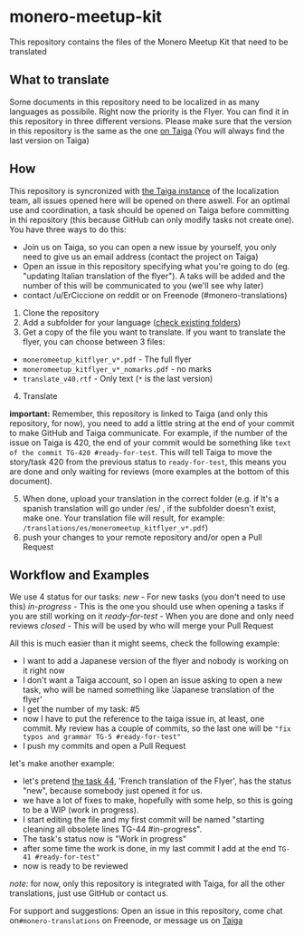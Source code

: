 # monero-meetup-kit

This repository contains the files of the Monero Meetup Kit that need to be translated

## What to translate

Some documents in this repository need to be localized in as many languages as possibile. Right now the priority is the Flyer. You can find it in this repository in three different versions. Please make sure that the version in this repository is the same as the one [on Taiga](https://taiga.getmonero.org/project/sgp-monero-meetup-kit/wiki/flyers) (You will always find the last version on Taiga)

## How

This repository is syncronized with [the Taiga instance](https://taiga.getmonero.org/project/erciccione-monero-localization) of the localization team, all issues opened here will be opened on there aswell. For an optimal use and coordination, a task should be opened on Taiga before committing in thi repository (this because GitHub can only modify tasks not create one). You have three ways to do this:
- Join us on Taiga, so you can open a new issue by yourself, you only need to give us an email address (contact the project on Taiga)
- Open an issue in this repository specifying what you're going to do (eg. "updating Italian translation of the flyer"). A taks will be added and the number of this will be communicated to you (we'll see why later)
- contact /u/ErCiccione on reddit or on Freenode (#monero-translations)

1. Clone the repository
2. Add a subfolder for your language ([check existing folders](https://github.com/erciccione/monero-meetup-kit/tree/master/translations))
3. Get a copy of the file you want to translate.
If you want to translate the flyer, you can choose between 3 files:
- `moneromeetup_kitflyer_v*.pdf` - The full flyer 
- `moneromeetup_kitflyer_v*_nomarks.pdf` -  no marks
- `translate_v40.rtf` - Only text
(`*` is the last version)
4. Translate

**important:** Remember, this repository is linked to Taiga (and only this repository, for now), you need to add a little string at the end of your commit to make GitHub and Taiga communicate. For example, if the number of the issue on Taiga is 420, the end of your commit would be something like `text of the commit TG-420 #ready-for-test`. This will tell Taiga to move the story/task 420 from the previous status to `ready-for-test`, this means you are done and only waiting for reviews (more examples at the bottom of this document).

5. When done, upload your translation in the correct folder (e.g. if It's a spanish translation will go under /es/ , if the subfolder doesn't exist, make one. Your translation file will result, for example:
`/translations/es/moneromeetup_kitflyer_v*.pdf`)
6. push your changes to your remote repository and/or open a Pull Request

## Workflow and Examples
We use 4 status for our tasks:
*new* - For new tasks (you don't need to use this)
*in-progress* - This is the one you should use when opening a tasks if you are still working on it
*ready-for-test* - When you are done and only need reviews 
*closed* - This will be used by who will merge your Pull Request


All this is much easier than it might seems, check the following example:

- I want to add a Japanese version of the flyer and nobody is working on it right now 
- I don't want a Taiga account, so I open an issue asking to open a new task, who will be named something like 'Japanese translation of the flyer'
- I get the number of my task: #5
- now I have to put the reference to the taiga issue in, at least, one commit. My review has a couple of commits, so the last one will be `"fix typos and grammar TG-5 #ready-for-test"`
- I push my commits and open a Pull Request

let's make another example:

- let's pretend [the task 44](https://taiga.getmonero.org/project/erciccione-monero-localization/us/13?milestone=19), 'French translation of the Flyer', has the status "new", because somebody just opened it for us.
- we have a lot of fixes to make, hopefully with some help, so this is going to be a WIP (work in progress).
- I start editing the file and my first commit will be named "starting cleaning all obsolete lines TG-44 #in-progress".
-  The task's status now is "Work in progress"
- after some time the work is done, in my last commit I add at the end `TG-41 #ready-for-test"`
- now is ready to be reviewed

*note:* for now, only this repository is integrated with Taiga, for all the other translations, just use GitHub or contact us.

For support and suggestions: Open an issue in this repository, come chat on`#monero-translations` on Freenode, or message us on [Taiga](https://taiga.getmonero.org/project/erciccione-monero-localization/)

